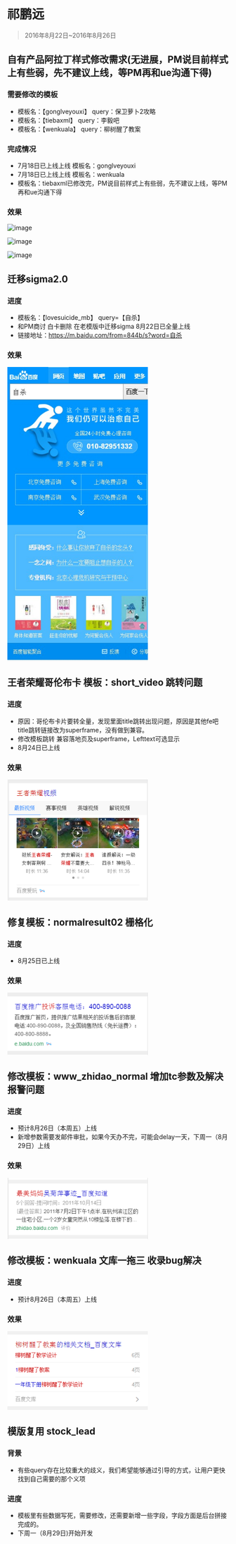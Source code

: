 # 祁鹏远

> 2016年8月22日~2016年8月26日

## 自有产品阿拉丁样式修改需求(无进展，PM说目前样式上有些弱，先不建议上线，等PM再和ue沟通下得)

### 需要修改的模板
* <span>模板名：【gonglveyouxi】 query：保卫萝卜2攻略</span>
* <span>模板名：【tiebaxml】     query：李毅吧</span>
* <span>模板名：【wenkuala】     query：柳树醒了教案</span>

### 完成情况
* <span>7月18日已上线上线 模板名：gonglveyouxi</span>
* <span>7月18日已上线上线 模板名：wenkuala</span>
* <span>模板名：tiebaxml已修改完，PM说目前样式上有些弱，先不建议上线，等PM再和ue沟通下得</span>

### 效果

![image](http://gitlab.baidu.com/psfe/ala-weeklyreport/uploads/083820522517061f9a900f3be4cfec25/image.png)


![image](http://gitlab.baidu.com/psfe/ala-weeklyreport/uploads/650eb556adecb6c04d761e80698a4080/image.png)


![image](http://gitlab.baidu.com/psfe/ala-weeklyreport/uploads/896cae902028e58f2995d8e94788a41a/image.png)

## 迁移sigma2.0

### 进度

* <span>模板名：【lovesuicide_mb】 query=【自杀】</span>
* <span>和PM商讨 白卡删除 在老模版中迁移sigma  8月22日已全量上线
* <span>链接地址：https://m.baidu.com/from=844b/s?word=自杀
</span>

### 效果

<img src="../2016-08-19/img/v_qiengyuan/qpy.JPG" width="320">

## 王者荣耀哥伦布卡 模板：short_video 跳转问题

### 进度

* <span>原因：哥伦布卡片要转全量，发现里面title跳转出现问题，原因是其他fe吧title跳转链接改为superframe，没有做到兼容。</span>
* <span>修改模板跳转 兼容落地页及superframe，Lefttext可选显示</span>
* <span>8月24日已上线</span>

### 效果

<img src="../2016-08-26/imgs/v_qipengyuan/wzry.png" width="320">

## 修复模板：normalresult02 栅格化

### 进度

* <span>8月25日已上线</span>

### 效果

<img src="../2016-08-26/imgs/v_qipengyuan/jbtb.png" width="320">

## 修改模板：www_zhidao_normal 增加tc参数及解决报警问题

### 进度

* <span>预计8月26日（本周五）上线</span>
* <span>新增参数需要发邮件审批，如果今天办不完，可能会delay一天，下周一（8月29日）上线</span>

### 效果

<img src="../2016-08-26/imgs/v_qipengyuan/zmmm.png" width="320">

## 修改模板：wenkuala 文库一拖三 收录bug解决

### 进度

* <span>预计8月26日（本周五）上线</span>

### 效果

<img src="../2016-08-26/imgs/v_qipengyuan/liushu.png" width="320">

## 模版复用 stock_lead

### 背景

* <span>有些query存在比较重大的歧义，我们希望能够通过引导的方式，让用户更快找到自己需要的那个义项</span>

### 进度

* <span>模板里有些数据写死，需要修改，还需要新增一些字段，字段方面是后台拼接完成的。</span>
* <span>下周一（8月29日)开始开发</span>

